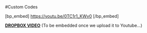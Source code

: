 #Custom Codes

[bp_embed] https://youtu.be/0TC1r1_KWv0 [/bp_embed]

[**DROPBOX VIDEO**](https://www.dropbox.com/s/az3eja09mzs7tli/buddyboss-theme-options-custom-codes.mp4?raw=1)
(To be embedded once we upload it to Youtube...)